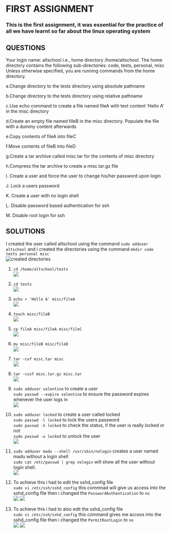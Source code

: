 # FIRST ASSIGNMENT

### This is the first assignment, it was essential for the practice of all we have learnt so far about the linux operating system

## QUESTIONS

Your login name: altschool i.e., home directory /home/altschool. The home directory contains the following sub-directories: code, tests, personal, misc Unless otherwise specified, you are running commands from the home directory.

a.Change directory to the tests directory using absolute pathname

b.Change directory to the tests directory using relative pathname

c.Use echo command to create a file named fileA with text content ‘Hello A’ in the misc directory

d.Create an empty file named fileB in the misc directory. Populate the file with a dummy content afterwards

e.Copy contents of fileA into fileC

f.Move contents of fileB into fileD

g.Create a tar archive called misc.tar for the contents of misc directory

h.Compress the tar archive to create a misc.tar.gz file

I. Create a user and force the user to change his/her password upon login

J. Lock a users password

K. Create a user with no login shell

L. Disable password based authentication for ssh

M. Disable root login for ssh

## SOLUTIONS

I created the user called altschool using the command `sudo adduser altschool` and i created the directories using the command `mkdir code tests personal misc`  
![created directories](./image/created%20directories.jpg)

1. `cd /home/altschool/tests`  
![](/image/a.jpg)

2. `cd tests`  
![](/image/b.jpg)

3. `echo > 'Hello A' misc/fileA`  
![](/image/c.jpg)

4. `touch misc/fileB`  
![](/image/d.jpg)

5. `cp fileA misc/fileA misc/fileC`  
![](/image/e.jpg)

6. `mv misc/fileB misc/fileD`  
![](/image/f.jpg)

7. `tar -cvf misc.tar misc`  
![](/image/g.jpg)

8. `tar -cvzf misc.tar.gz misc.tar`  
![](/image/h.jpg)

9. `sudo adduser valentine` to create a user  
    `sudo passwd --expire valentine` to ensure the password expires whenever the user logs in  
![](/image/i.jpg)

10. `sudo adduser locked` to create a user called locked  
    `sudo passwd -l locked` to lock the users password  
    `sudo passwd -S locked` to check the status, if the user is really locked or not  
    `sudo passwd -u locked` to unlock the user  
![](/image/j.jpg)

11. `sudo adduser madu --shell /usr/sbin/nologin` creates a user named madu without a login shell  
    `sudo cat /etc/passwd | grep nologin` will show all the user without login shell.  
![](/image/k.jpg)

12. To achieve this i had to edit the sshd_config file  
    `sudo vi /etc/ssh/sshd_config` this commnad will give us access into the sshd_config file then i changed the `PasswordAuthentication` to `no`  
![](/image/l.jpg)
![](/image/sshd_config%20file.jpg)

13. To achieve this i had to also edit the sshd_config file  
    `sudo vi /etc/ssh/sshd_config` this command gives me access into the sshd_config file then i changed the `PermitRootLogin` to `no`  
![](/image/m.jpg)
![](/image/sshd_config%20file%20for%20root%20login.jpg)